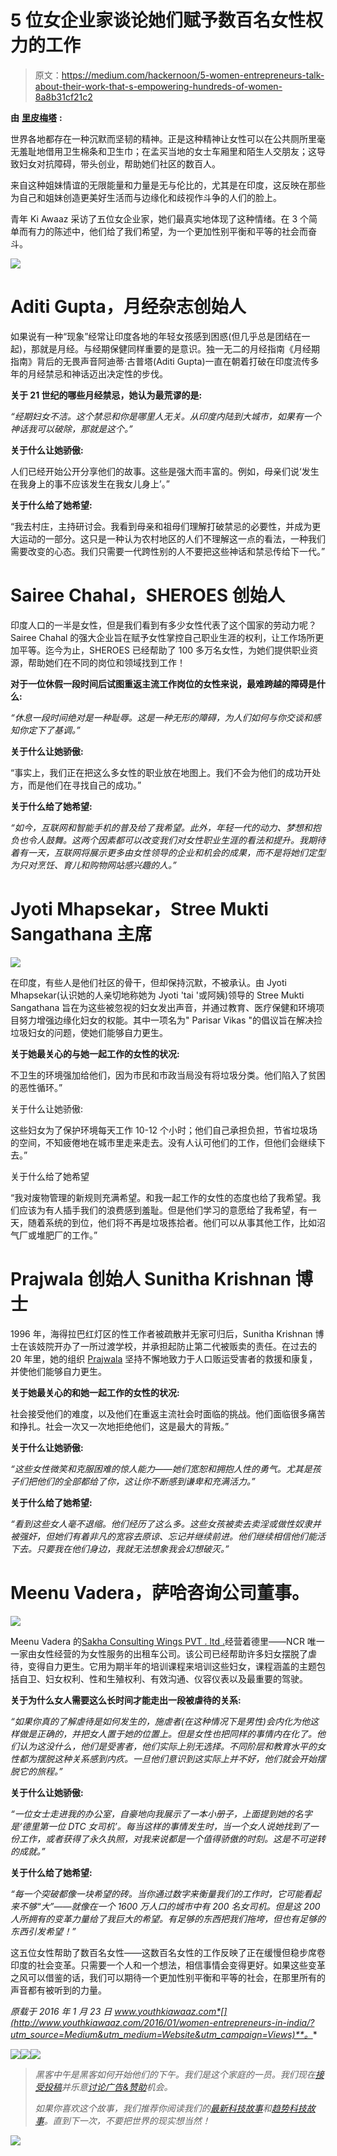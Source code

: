 # 5 位女企业家谈论她们赋予数百名女性权力的工作

> 原文：<https://medium.com/hackernoon/5-women-entrepreneurs-talk-about-their-work-that-s-empowering-hundreds-of-women-8a8b31cf21c2>

**由** [**里皮梅塔**](http://www.youthkiawaaz.com/author/lipi_meh) **:**

世界各地都存在一种沉默而坚韧的精神。正是这种精神让女性可以在公共厕所里毫无羞耻地借用卫生棉条和卫生巾；在孟买当地的女士车厢里和陌生人交朋友；这导致妇女对抗障碍，带头创业，帮助她们社区的数百人。

来自这种姐妹情谊的无限能量和力量是无与伦比的，尤其是在印度，这反映在那些为自己和姐妹创造更美好生活而与边缘化和歧视作斗争的人们的脸上。

青年 Ki Awaaz 采访了五位女企业家，她们最真实地体现了这种情绪。在 3 个简单而有力的陈述中，他们给了我们希望，为一个更加性别平衡和平等的社会而奋斗。

![](img/c9d8533fe697a52ca9c14b218d2bea31.png)

# Aditi Gupta，月经杂志创始人

如果说有一种“现象”经常让印度各地的年轻女孩感到困惑(但几乎总是团结在一起)，那就是月经。与经期保健同样重要的是意识。独一无二的月经指南《月经期指南》背后的无畏声音阿迪蒂·古普塔(Aditi Gupta)一直在朝着打破在印度流传多年的月经禁忌和神话迈出决定性的步伐。

**关于 21 世纪的哪些月经禁忌，她认为最荒谬的是:**

*“经期妇女不洁。这个禁忌和你是哪里人无关。从印度内陆到大城市，如果有一个神话我可以破除，那就是这个。”*

**关于什么让她骄傲:**

人们已经开始公开分享他们的故事。这些是强大而丰富的。例如，母亲们说‘发生在我身上的事不应该发生在我女儿身上’。”

**关于什么给了她希望:**

“我去村庄，主持研讨会。我看到母亲和祖母们理解打破禁忌的必要性，并成为更大运动的一部分。这只是一种认为农村地区的人们不理解这一点的看法，一种我们需要改变的心态。我们只需要一代跨性别的人不要把这些神话和禁忌传给下一代。”

# Sairee Chahal，SHEROES 创始人

印度人口的一半是女性，但是我们看到有多少女性代表了这个国家的劳动力呢？Sairee Chahal 的强大企业旨在赋予女性掌控自己职业生涯的权利，让工作场所更加平等。迄今为止，SHEROES 已经帮助了 100 多万名女性，为她们提供职业资源，帮助她们在不同的岗位和领域找到工作！

**对于一位休假一段时间后试图重返主流工作岗位的女性来说，最难跨越的障碍是什么:**

*“休息一段时间绝对是一种耻辱。这是一种无形的障碍，为人们如何与你交谈和感知你定下了基调。”*

**关于什么让她骄傲:**

“事实上，我们正在把这么多女性的职业放在地图上。我们不会为他们的成功开处方，而是他们在寻找自己的成功。”

**关于什么给了她希望:**

*“如今，互联网和智能手机的普及给了我希望。此外，年轻一代的动力、梦想和抱负也令人鼓舞。这两个因素都可以改变我们对女性职业生涯的看法和提升。我期待着有一天，互联网将展示更多由女性领导的企业和机会的成果，而不是将她们定型为只对烹饪、育儿和购物网站感兴趣的人。”*

# Jyoti Mhapsekar，Stree Mukti Sangathana 主席

![](img/fed222c1a3f92fbaeb1ec4e5944058cb.png)

在印度，有些人是他们社区的骨干，但却保持沉默，不被承认。由 Jyoti Mhapsekar(认识她的人亲切地称她为 Jyoti 'tai '或阿姨)领导的 Stree Mukti Sangathana 旨在为这些被忽视的妇女发出声音，并通过教育、医疗保健和环境项目努力增强边缘化妇女的权能。其中一项名为" Parisar Vikas "的倡议旨在解决捡垃圾妇女的问题，使她们能够自力更生。

**关于她最关心的与她一起工作的女性的状况:**

不卫生的环境强加给他们，因为市民和市政当局没有将垃圾分类。他们陷入了贫困的恶性循环。”

关于什么让她骄傲:

这些妇女为了保护环境每天工作 10-12 个小时；他们自己承担负担，节省垃圾场的空间，不知疲倦地在城市里走来走去。没有人认可他们的工作，但他们会继续下去。”

关于什么给了她希望

“我对废物管理的新规则充满希望。和我一起工作的女性的态度也给了我希望。我们应该为有人插手我们的浪费感到羞耻。但是他们学习的意愿给了我希望，有一天，随着系统的到位，他们将不再是垃圾拣拾者。他们可以从事其他工作，比如沼气厂或堆肥厂的工作。”

# Prajwala 创始人 Sunitha Krishnan 博士

1996 年，海得拉巴红灯区的性工作者被疏散并无家可归后，Sunitha Krishnan 博士在该妓院开办了一所过渡学校，并承担起防止第二代被贩卖的责任。在过去的 20 年里，她的组织 [Prajwala](http://www.prajwalaindia.com/) 坚持不懈地致力于人口贩运受害者的救援和康复，并使他们能够自力更生。

**关于她最关心的和她一起工作的女性的状况:**

社会接受他们的难度，以及他们在重返主流社会时面临的挑战。他们面临很多痛苦和挣扎。社会一次又一次地拒绝他们，这是最大的背叛。”

**关于什么让她骄傲:**

*“这些女性微笑和克服困难的惊人能力——她们宽恕和拥抱人性的勇气。尤其是孩子们把他们的全部都给了你，这让你不断感到谦卑和充满活力。”*

**关于什么给了她希望:**

*“看到这些女人毫不退缩。他们经历了这么多。这些女孩被卖去卖淫或做性奴隶并被强奸，但她们有着非凡的宽容去原谅、忘记并继续前进。他们继续相信他们能活下去。只要我在他们身边，我就无法想象我会幻想破灭。”*

# Meenu Vadera，萨哈咨询公司董事。

![](img/1df05260d08cfed80d4db6edc9df46bd.png)

Meenu Vadera 的[Sakha Consulting Wings PVT . ltd .](http://sakhaconsultingwings.com/about-us.php)经营着德里——NCR 唯一一家由女性经营的为女性服务的出租车公司。该公司已经帮助许多妇女摆脱了虐待，变得自力更生。它用为期半年的培训课程来培训这些妇女，课程涵盖的主题包括自卫、妇女权利、性和生殖权利、有效沟通、仪容仪表以及最重要的驾驶。

**关于为什么女人需要这么长时间才能走出一段被虐待的关系:**

*“如果你真的了解虐待是如何发生的，施虐者(在这种情况下是男性)会内化为他这样做是正确的，并把女人置于她的位置上。但是女性也把同样的事情内在化了。他们认为这没什么，他们是受害者，他们实际上别无选择。不同阶层和教育水平的女性都为摆脱这种关系感到内疚。一旦他们意识到这实际上并不好，他们就会开始摆脱它的旅程。”*

**关于什么让她骄傲:**

*“一位女士走进我的办公室，自豪地向我展示了一本小册子，上面提到她的名字是‘德里第一位 DTC 女司机’。每当这样的事情发生时，当一个女人说她找到了一份工作，或者获得了永久执照，对我来说都是一个值得骄傲的时刻。这是不可逆转的成就。”*

**关于什么给了她希望:**

*“每一个突破都像一块希望的砖。当你通过数字来衡量我们的工作时，它可能看起来不够“大”——就像在一个 1600 万人口的城市中有 200 名女司机。但是这 200 人所拥有的变革力量给了我巨大的希望。有足够的东西把我们拖垮，但也有足够的东西引发希望！”*

这五位女性帮助了数百名女性——这数百名女性的工作反映了正在缓慢但稳步席卷印度的社会变革。只需要一个人和一个想法，相信事情会变得更好。如果这些变革之风可以借鉴的话，我们可以期待一个更加性别平衡和平等的社会，在那里所有的声音都有被听到的力量。

*原载于 2016 年 1 月 23 日 www.youthkiawaaz.com*[](http://www.youthkiawaaz.com/2016/01/women-entrepreneurs-in-india/?utm_source=Medium&utm_medium=Website&utm_campaign=Views)**。**

*[![](img/50ef4044ecd4e250b5d50f368b775d38.png)](http://bit.ly/HackernoonFB)**[![](img/979d9a46439d5aebbdcdca574e21dc81.png)](https://goo.gl/k7XYbx)**[![](img/2930ba6bd2c12218fdbbf7e02c8746ff.png)](https://goo.gl/4ofytp)*

> *黑客中午是黑客如何开始他们的下午。我们是这个家庭的一员。我们现在[接受投稿](http://bit.ly/hackernoonsubmission)并乐意[讨论广告&赞助](mailto:partners@amipublications.com)机会。*
> 
> *如果你喜欢这个故事，我们推荐你阅读我们的[最新科技故事](http://bit.ly/hackernoonlatestt)和[趋势科技故事](https://hackernoon.com/trending)。直到下一次，不要把世界的现实想当然！*

*[![](img/be0ca55ba73a573dce11effb2ee80d56.png)](https://goo.gl/Ahtev1)*